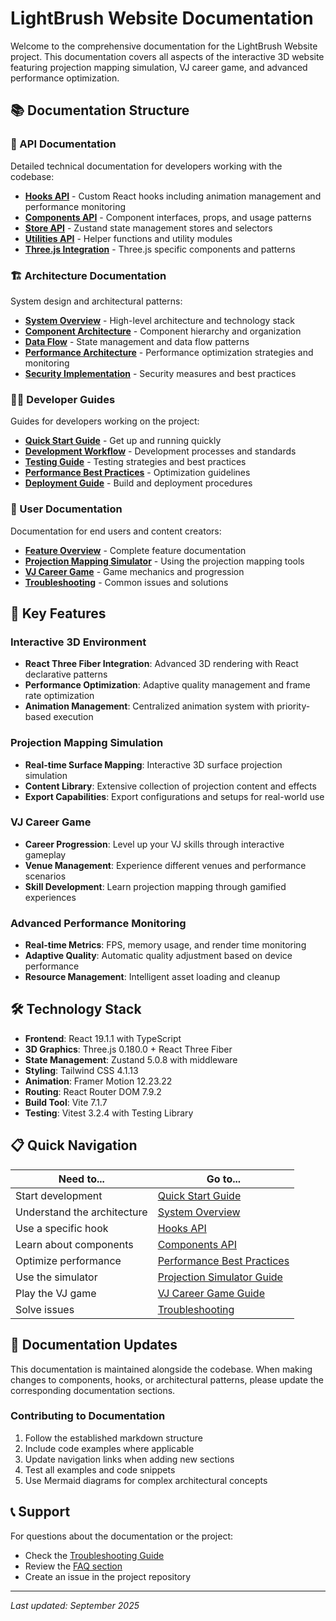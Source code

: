 # LightBrush Website Documentation

Welcome to the comprehensive documentation for the LightBrush Website project. This documentation covers all aspects of the interactive 3D website featuring projection mapping simulation, VJ career game, and advanced performance optimization.

## 📚 Documentation Structure

### 🔧 API Documentation
Detailed technical documentation for developers working with the codebase:

- **[Hooks API](./api/hooks.md)** - Custom React hooks including animation management and performance monitoring
- **[Components API](./api/components.md)** - Component interfaces, props, and usage patterns
- **[Store API](./api/stores.md)** - Zustand state management stores and selectors
- **[Utilities API](./api/utilities.md)** - Helper functions and utility modules
- **[Three.js Integration](./api/threejs-integration.md)** - Three.js specific components and patterns

### 🏗️ Architecture Documentation
System design and architectural patterns:

- **[System Overview](./architecture/system-overview.md)** - High-level architecture and technology stack
- **[Component Architecture](./architecture/component-architecture.md)** - Component hierarchy and organization
- **[Data Flow](./architecture/data-flow.md)** - State management and data flow patterns
- **[Performance Architecture](./architecture/performance.md)** - Performance optimization strategies and monitoring
- **[Security Implementation](./architecture/security.md)** - Security measures and best practices

### 👨‍💻 Developer Guides
Guides for developers working on the project:

- **[Quick Start Guide](./developer-guides/quick-start.md)** - Get up and running quickly
- **[Development Workflow](./developer-guides/development-workflow.md)** - Development processes and standards
- **[Testing Guide](./developer-guides/testing.md)** - Testing strategies and best practices
- **[Performance Best Practices](./developer-guides/performance-best-practices.md)** - Optimization guidelines
- **[Deployment Guide](./developer-guides/deployment.md)** - Build and deployment procedures

### 👤 User Documentation
Documentation for end users and content creators:

- **[Feature Overview](./user-guides/features.md)** - Complete feature documentation
- **[Projection Mapping Simulator](./user-guides/projection-simulator.md)** - Using the projection mapping tools
- **[VJ Career Game](./user-guides/vj-career-game.md)** - Game mechanics and progression
- **[Troubleshooting](./user-guides/troubleshooting.md)** - Common issues and solutions

## 🚀 Key Features

### Interactive 3D Environment
- **React Three Fiber Integration**: Advanced 3D rendering with React declarative patterns
- **Performance Optimization**: Adaptive quality management and frame rate optimization
- **Animation Management**: Centralized animation system with priority-based execution

### Projection Mapping Simulation
- **Real-time Surface Mapping**: Interactive 3D surface projection simulation
- **Content Library**: Extensive collection of projection content and effects
- **Export Capabilities**: Export configurations and setups for real-world use

### VJ Career Game
- **Career Progression**: Level up your VJ skills through interactive gameplay
- **Venue Management**: Experience different venues and performance scenarios
- **Skill Development**: Learn projection mapping through gamified experiences

### Advanced Performance Monitoring
- **Real-time Metrics**: FPS, memory usage, and render time monitoring
- **Adaptive Quality**: Automatic quality adjustment based on device performance
- **Resource Management**: Intelligent asset loading and cleanup

## 🛠️ Technology Stack

- **Frontend**: React 19.1.1 with TypeScript
- **3D Graphics**: Three.js 0.180.0 + React Three Fiber
- **State Management**: Zustand 5.0.8 with middleware
- **Styling**: Tailwind CSS 4.1.13
- **Animation**: Framer Motion 12.23.22
- **Routing**: React Router DOM 7.9.2
- **Build Tool**: Vite 7.1.7
- **Testing**: Vitest 3.2.4 with Testing Library

## 📋 Quick Navigation

| Need to... | Go to... |
|------------|----------|
| Start development | [Quick Start Guide](./developer-guides/quick-start.md) |
| Understand the architecture | [System Overview](./architecture/system-overview.md) |
| Use a specific hook | [Hooks API](./api/hooks.md) |
| Learn about components | [Components API](./api/components.md) |
| Optimize performance | [Performance Best Practices](./developer-guides/performance-best-practices.md) |
| Use the simulator | [Projection Simulator Guide](./user-guides/projection-simulator.md) |
| Play the VJ game | [VJ Career Game Guide](./user-guides/vj-career-game.md) |
| Solve issues | [Troubleshooting](./user-guides/troubleshooting.md) |

## 🔄 Documentation Updates

This documentation is maintained alongside the codebase. When making changes to components, hooks, or architectural patterns, please update the corresponding documentation sections.

### Contributing to Documentation
1. Follow the established markdown structure
2. Include code examples where applicable
3. Update navigation links when adding new sections
4. Test all examples and code snippets
5. Use Mermaid diagrams for complex architectural concepts

## 📞 Support

For questions about the documentation or the project:
- Check the [Troubleshooting Guide](./user-guides/troubleshooting.md)
- Review the [FAQ section](./user-guides/troubleshooting.md#frequently-asked-questions)
- Create an issue in the project repository

---

*Last updated: September 2025*